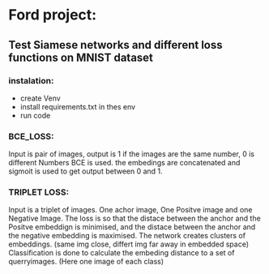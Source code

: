 # Ford project:

## Test Siamese networks and different loss functions on MNIST dataset
### instalation: 
- create Venv
- install requirements.txt in thes env
- run code



### BCE_LOSS:

Input is pair of images, output is 1 if the images are the same number, 0 is different Numbers
BCE is used. the embedings are concatenated and sigmoit is used to get output between 0 and 1. 


### TRIPLET LOSS:

Input is a triplet of images. One achor image, One Positve image and one Negative Image. 
The loss is so that the distace between the anchor and the Positve embeddign is minimised, and the distace between the anchor and the negative embedding is maximised. The network creates clusters of embeddings. (same img close, differt img far away in embedded space)
Classification is done to calculate the embeding distance to a set of querryimages. (Here one image of each class)






